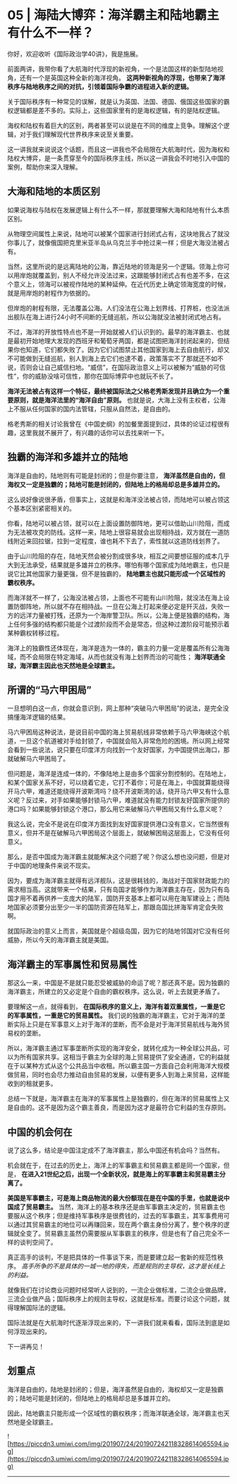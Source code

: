 # 05 | 海陆大博弈：海洋霸主和陆地霸主有什么不一样？

你好，欢迎收听《国际政治学40讲》，我是施展。

前面两讲，我带你看了大航海时代浮现的新视角，一个是法国这样的新型陆地视角，还有一个是英国这种全新的海洋视角。 **这两种新视角的浮现，也带来了海洋秩序与陆地秩序之间的对抗，引领着国际争霸的进程进入新的逻辑。**

关于国际秩序有一种常见的误解，就是认为英国、法国、德国、俄国这些国家的霸权逻辑都是差不多的。实际上，这些国家里有的是海权逻辑，有的是陆权逻辑。

海权和陆权有着巨大的区别，两者甚至可以说是在不同的维度上竞争。理解这个逻辑，对于我们理解现代世界秩序来说至关重要。

这一讲我就来说说这个话题，而且这一讲我也不会局限在大航海时代，因为海权和陆权大博弈，是一条贯穿至今的国际秩序主线，所以这一讲我会不时地引入中国的案例，帮助你来深入理解。

## 大海和陆地的本质区别

如果说海权与陆权在发展逻辑上有什么不一样，那就要理解大海和陆地有什么本质区别。

从物理空间属性上来说，陆地可以被某个国家进行封闭式占有，这块地我占了就没你事儿了，就像俄国把克里米亚半岛从乌克兰手中抢过来一样；但是大海没法被占有。

当然，这里所说的是远离陆地的公海，靠近陆地的领海是另一个逻辑。领海上你可以用岸炮就覆盖到，别人不经允许没法过来，这跟能够封闭式占有也差不多，在这个意义上，领海可以被视作陆地的某种延伸。在近代历史上确定领海宽度的时候，就是用岸炮的射程作为依据的。

但岸炮的射程有限，无法覆盖公海。人们没法在公海上划界线、打界桩，也没法派出舰队在海上进行24小时不间断的无缝巡航，所以公海就没法被封闭式地占有。

不过，海洋的开放性特点也不是一开始就被人们认识到的。最早的海洋霸主、也就是最初开始地理大发现的西班牙和葡萄牙两国，都是试图把海洋封闭起来的，但结果你也知道，它们都失败了。因为它们试图禁止其他国家到海上去自由航行，却又不可能做到无缝巡航，别人到海上去它们也逮不着，政策落实不了那就还不如不说，否则会让自己威信扫地。“威信”，在国际政治意义上可以被解为“威胁的可信性”，你的威胁没啥可信性，那你在国际博弈中也就玩不长了。

 **海洋无法被占有这样一个特征，最终被国际法之父格老秀斯发现并且确立为一个重要原则，就是海洋法里的“海洋自由”原则。** 也就是说，大海上没有主权者，公海上不服从任何国家的国内法管辖，只服从自然法，是自由的。

格老秀斯的相关讨论我曾在《中国史纲》的加餐里面提到过，具体的论证过程很有趣，这里我就不展开了，有兴趣的话你可以去找来听一下。

## 独霸的海洋和多雄并立的陆地

海洋是自由的，陆地则有可能是封闭的；但是你要注意， **海洋虽然是自由的，但海权又一定是独霸的；陆地可能是封闭的，但陆地上的格局却总是多雄并立的。**

这么说好像说很矛盾，但事实上，这就是和海洋没法被占领，而陆地可以被占领这个基本区别紧密相关的。

你看，陆地可以被占领，就可以在上面设置防御阵地，更可以借助山川险阻，而成为无法被攻克的防线。这样一来，陆地上很容易就会出现相持战，双方就在一道防线附近来回拉锯，拉到一定程度，谁也耗不下去了，索性就以这道防线划界了。

由于山川险阻的存在，陆地天然会被分割成很多块，相互之间要想征服的成本几乎大到无法承受，结果就是多雄并立的秩序。哪怕有哪个国家成为陆地霸主，也只是说它比其他国家力量更强，但不是独霸的， **陆地霸主也就只能形成一个区域性的霸权秩序。**

而海洋就不一样了，公海没法被占领，上面也不可能有山川险阻，就没法在海上设置防御阵地，所以就不存在相持战。一旦在公海上打起来便必定是歼灭战，失败一方的远洋力量被打残，还原为一个海岸警卫队。所以，公海上便是独霸的结构，海上任何多强的结构都只能是个过渡阶段而不会是常态，但这种过渡阶段可能预示着某种霸权转移过程。

海洋上的独霸性还体现在，海洋是连为一体的，霸主的力量一定是覆盖所有公海海域，而不会局限在特定海域，从而也就没有海上划界而治的可能性； **海洋联通全球，海洋霸主因此也天然地是全球霸主。**

## 所谓的“马六甲困局”

一旦想明白这一点，你就会意识到，网上那种“突破马六甲困局”的说法，是完全没搞懂海洋逻辑的结果。

马六甲困局这种说法，是说目前中国的海上贸易航线非常依赖于马六甲海峡这个航道，一旦这个航道被对手给封锁了，中国就会陷入非常危险的困境。所以网上经常会看到一些说法，说只要在印度洋方向找到一个友好国家，为中国提供出海口，那就破解马六甲困局了。

但问题是，海洋是连成一体的，不像陆地上是由多个国家分割控制的。在陆地上，和某个国家关系不好，可以绕着它走，它打不着你；可是在海上，中国就算能绕得开马六甲，难道还能绕得开波斯湾吗？绕不开波斯湾的话，绕开马六甲又有什么意义呢？反过来，对手如果能够封锁马六甲，难道就没有能力封锁友好国家所提供的港口吗？如果能够封锁这个港口，那么用它来破解马六甲困局又有什么意义呢？

我这么说，完全不是说在印度洋方面找到友好国家提供港口没有意义，它当然很有意义，但并不是在破解马六甲困局这个层面上，就破解困局这层面上，它没有任何意义。

那么，是否中国成为海洋霸主就能解决这个问题了呢？你这么想也没问题，但是对于中国的地理条件来说不现实。

因为，要成为海洋霸主就得有远洋舰队，这是很耗钱的，海战对于国家财政能力的需求相当高。这就带来一个结果，只有岛国才能够作为海洋霸主存在，因为只有岛国才用不着再供养一支庞大的陆军，国防开支基本上都可以用在海军建设上；而陆地国家必须要分出至少一半的国防资源在陆军上，那跟岛国比拼海军肯定会失败啊。

就国际政治的意义上而言，美国就是个超级岛国，因为它的陆地邻国对它没有任何威胁，所以今天的海洋霸主就是美国。

## 海洋霸主的军事属性和贸易属性

那这么一来，中国是不是就只能忍受被威胁的命运了呢？那还真不是。因为独霸的海洋霸主，所建立的又必定是个自由的霸权秩序。这么说，听上去就更矛盾了。

要理解这一点，就得看到， **在国际秩序的意义上，海洋有着双重属性，一重是它的军事属性，一重是它的贸易属性。** 我们说的独霸的海洋霸主，它对于海洋的垄断实际上只是在军事意义上对于海洋的垄断，而不会是对于海洋贸易航线与海外贸易权的垄断。

所以，海洋霸主通过军事垄断所实现的海洋安全，就转化成为一种全球公共品，可以为所有国家共享。这相当于霸主为全球的海上贸易提供了安全通道，它的利益就在于以某种方式从这个公共品当中收租。所以霸主国一方面自己会利用海洋大规模做贸易，同时也会尽力推动自由贸易的发展，以便有更多人到海上来贸易，这样能收到的租就更多。

总结一下就是，海洋霸主在海洋的军事属性上是独霸的，但在海洋的贸易属性上又是自由的。这不是因为这个霸主善良，而是因为这才是最符合它利益的生存原则。

## 中国的机会何在

说了这么多，结论是中国注定成不了海洋霸主，那么中国还有机会吗？当然有。

机会就在于，在过去的历史上，海洋上的军事霸主和贸易霸主都是同一个国家，但是， **在进入21世纪之后，出现一个全新状况，就是海上的军事霸主和贸易霸主分离了。**

 **美国是军事霸主，可是海上商品物流的最大份额现在是在中国的手里，也就是说中国成了贸易霸主。** 当然，海洋上的基本秩序还是由军事霸主决定的，贸易霸主也要服从这个秩序；但是维持军事秩序是很费钱的，过去的军事霸主，其军事费用可以通过其贸易霸主的地位可以再赚回来，现在两个霸主身份分离了，整个秩序的逻辑就全变了。贸易霸主虽然仍需要服从军事霸主的秩序，但是也有了自己完全不一样的谈判空间了。

真正高手的谈判，不是把具体的一件事谈下来，而是要建立起一套新的规范性秩序。 *高手所争的不是具体的一城一地的得失，而是规则的主导权，这才是长线上的利益。*

就像我们在讨论商业问题时经常听人说到的，一流企业做标准，二流企业做品牌，三流企业做产品；国际秩序上的规则主导权，这就是标准。而要讨论这个问题，就得理解国际法的逻辑。

国际法就是在大航海时代逐渐浮现出来的，下一讲我们就来看看，国际法到底是如何浮现出来的。

下一讲再见！

## 划重点

海洋是自由的，陆地是封闭的；但是，海洋虽然是自由的，海权却又一定是独霸的；陆地可能是封闭的，但陆地上的格局却总是多雄并立的。

因此，陆地霸主只能形成一个区域性的霸权秩序；而海洋联通全球，海洋霸主也天然地是全球霸主。

![https://piccdn3.umiwi.com/img/201907/24/201907242118328614065594.jpg](https://piccdn3.umiwi.com/img/201907/24/201907242118328614065594.jpg)

---

